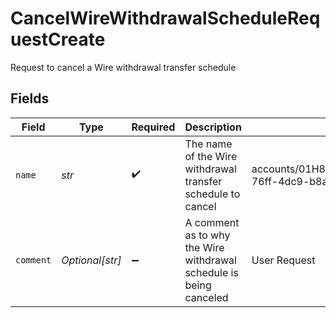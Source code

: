 # CancelWireWithdrawalScheduleRequestCreate

Request to cancel a Wire withdrawal transfer schedule


## Fields

| Field                                                                                            | Type                                                                                             | Required                                                                                         | Description                                                                                      | Example                                                                                          |
| ------------------------------------------------------------------------------------------------ | ------------------------------------------------------------------------------------------------ | ------------------------------------------------------------------------------------------------ | ------------------------------------------------------------------------------------------------ | ------------------------------------------------------------------------------------------------ |
| `name`                                                                                           | *str*                                                                                            | :heavy_check_mark:                                                                               | The name of the Wire withdrawal transfer schedule to cancel                                      | accounts/01H8FB90ZRRFWXB4XC2JPJ1D4Y/wireWithdrawalSchedules/40eb6b6f-76ff-4dc9-b8a0-b65a7658f8b1 |
| `comment`                                                                                        | *Optional[str]*                                                                                  | :heavy_minus_sign:                                                                               | A comment as to why the Wire withdrawal schedule is being canceled                               | User Request                                                                                     |